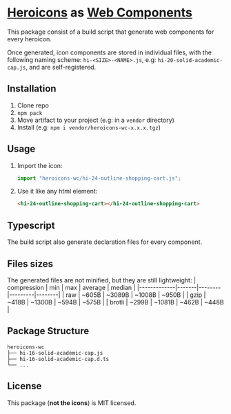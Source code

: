 # [Heroicons] as [Web Components]

This package consist of a build script that generate web components for every heroicon.

Once generated, icon components are stored in individual files, with the following naming scheme:
`hi-<SIZE>-<NAME>.js`, e.g: `hi-20-solid-academic-cap.js`, and are self-registered.

## Installation

1. Clone repo
1. `npm pack`
1. Move artifact to your project (e.g: in a `vendor` directory)
1. Install (e.g: `npm i vendor/heroicons-wc-x.x.x.tgz`)

## Usage

1. Import the icon:
    ```js
    import "heroicons-wc/hi-24-outline-shopping-cart.js";
    ```
1. Use it like any html element:
    ```html
    <hi-24-outline-shopping-cart></hi-24-outline-shopping-cart>
    ```

## Typescript

The build script also generate declaration files for every component.

## Files sizes

The generated files are not minified, but they are still lightweight:
| compression | min   | max    | average | median |
|-------------|-------|--------|---------|--------|
| raw         | ~605B | ~3089B | ~1008B  | ~950B  |
| gzip        | ~418B | ~1300B | ~594B   | ~575B  |
| brotli      | ~299B | ~1081B | ~462B   | ~448B  |

## Package Structure

```
heroicons-wc
├── hi-16-solid-academic-cap.js
├── hi-16-solid-academic-cap.d.ts
└── ...
```

## License

This package (**not the icons**) is MIT licensed.

[heroicons]: https://github.com/tailwindlabs/heroicons
[web components]: https://developer.mozilla.org/en-US/docs/Web/Web_Components
